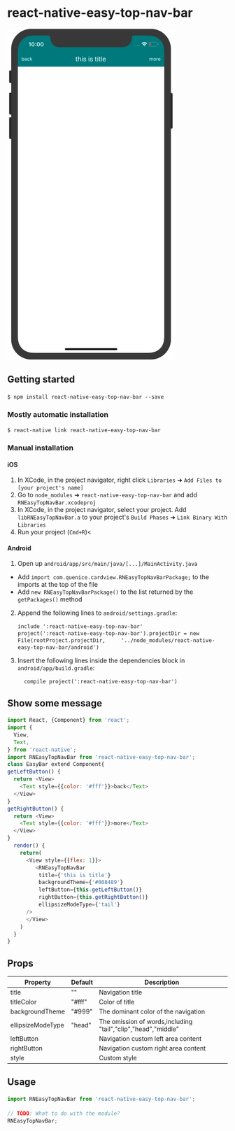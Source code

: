 
# react-native-easy-top-nav-bar

![GitHub set up](https://github.com/OneWeber/react-native-easy-top-nav-bar/raw/master/img/git1.jpg)

## Getting started

`$ npm install react-native-easy-top-nav-bar --save`

### Mostly automatic installation

`$ react-native link react-native-easy-top-nav-bar`

### Manual installation


#### iOS

1. In XCode, in the project navigator, right click `Libraries` ➜ `Add Files to [your project's name]`
2. Go to `node_modules` ➜ `react-native-easy-top-nav-bar` and add `RNEasyTopNavBar.xcodeproj`
3. In XCode, in the project navigator, select your project. Add `libRNEasyTopNavBar.a` to your project's `Build Phases` ➜ `Link Binary With Libraries`
4. Run your project (`Cmd+R`)<

#### Android

1. Open up `android/app/src/main/java/[...]/MainActivity.java`
  - Add `import com.quenice.cardview.RNEasyTopNavBarPackage;` to the imports at the top of the file
  - Add `new RNEasyTopNavBarPackage()` to the list returned by the `getPackages()` method
2. Append the following lines to `android/settings.gradle`:
  	```
  	include ':react-native-easy-top-nav-bar'
  	project(':react-native-easy-top-nav-bar').projectDir = new File(rootProject.projectDir, 	'../node_modules/react-native-easy-top-nav-bar/android')
  	```
3. Insert the following lines inside the dependencies block in `android/app/build.gradle`:
  	```
      compile project(':react-native-easy-top-nav-bar')
  	```
    
## Show some message    
  ```js
  import React, {Component} from 'react';
  import {
    View,
    Text,
  } from 'react-native';
  import RNEasyTopNavBar from 'react-native-easy-top-nav-bar';
  class EasyBar extend Component{
  getLeftButton() {
    return <View>
      <Text style={{color: '#fff'}}>back</Text>
    </View>
  }
  getRightButton() {
    return <View>
      <Text style={{color: '#fff'}}>more</Text>
    </View>
  }
    render() {
      return(
        <View style={{flex: 1}}>
           <RNEasyTopNavBar
            title={'this is title'}
            backgroundTheme={'#008489'}
            leftButton={this.getLeftButton()}
            rightButton={this.getRightButton()}
            ellipsizeModeType={'tail'}
        />
        </View>
      )
    }
  }
```  
    
    
## Props

Property | Default | Description
--------- | ------------- | ------------
title | "" | Navigation title
titleColor | "#fff" | Color of title
backgroundTheme | "#999" | The dominant color of the navigation
ellipsizeModeType | "head" | The omission of words,including "tail","clip","head","middle"
leftButton | | Navigation custom left area content
rightButton| | Navigation custom right area content
style| | Custom style


## Usage
```javascript
import RNEasyTopNavBar from 'react-native-easy-top-nav-bar';

// TODO: What to do with the module?
RNEasyTopNavBar;



